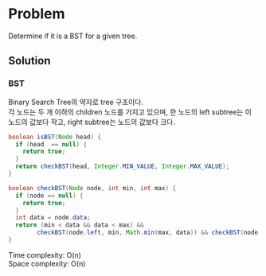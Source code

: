# Problem
Determine if it is a BST for a given tree.

## Solution

### BST
Binary Search Tree의 약자로 tree 구조이다.<br/>
각 노드는 두 개 이하의 children 노드를 가지고 있으며, 한 노드의 left subtree는 이 노드의 값보다 작고, right subtree는 노드의 값보다 크다.


```java
boolean isBST(Node head) {
  if (head  == null) {
    return true;
  }
  return checkBST(head, Integer.MIN_VALUE, Integer.MAX_VALUE);
}

boolean checkBST(Node node, int min, int max) {
  if (node == null) {
    return true;
  }
  int data = node.data;
  return (min < data && data < max) && 
        checkBST(node.left, min, Math.min(max, data)) && checkBST(node.right, Math.max(min, data), max);
}
```

Time complexity: O(n)<br/>
Space complexity: O(n)
